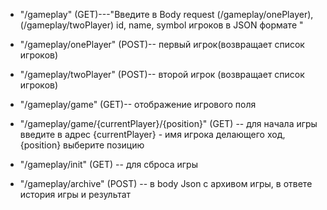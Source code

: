 
- "/gameplay" (GET)---"Введите в Body request (/gameplay/onePlayer), (/gameplay/twoPlayer) id, name, symbol игроков в JSON формате "  

- "/gameplay/onePlayer" (POST)-- первый игрок(возвращает список игроков)

- "/gameplay/twoPlayer" (POST)-- второй игрок (возвращает список игроков)

- "/gameplay/game" (GET)-- отображение игрового поля

- "/gameplay/game/{currentPlayer}/{position}" (GET) -- для начала игры  введите в адрес {currentPlayer} - имя игрока делающего ход, {position} выберите позицию

- "/gameplay/init" (GET) -- для сброса игры 

- "/gameplay/archive" (POST) -- в body Json с архивом игры, в ответе история игры и результат